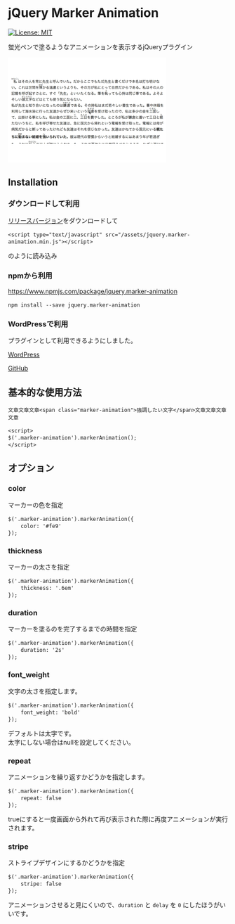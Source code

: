 # jQuery Marker Animation

[![License: MIT](https://img.shields.io/badge/License-MIT-blue.svg)](https://github.com/technote-space/jquery.marker-animation/blob/master/LICENSE)

蛍光ペンで塗るようなアニメーションを表示するjQueryプラグイン

![動作](https://raw.githubusercontent.com/technote-space/jquery.marker-animation/master/marker-animation.gif)

## Installation
### ダウンロードして利用
[リリースバージョン](https://raw.githubusercontent.com/technote-space/jquery.marker-animation/master/jquery.marker-animation.min.js)をダウンロードして
```
<script type="text/javascript" src="/assets/jquery.marker-animation.min.js"></script>
```
のように読み込み
### npmから利用
https://www.npmjs.com/package/jquery.marker-animation

```
npm install --save jquery.marker-animation
```

### WordPressで利用
プラグインとして利用できるようにしました。  

[WordPress](https://ja.wordpress.org/plugins/marker-animation/)

[GitHub](https://github.com/technote-space/marker-animation)

## 基本的な使用方法
```
文章文章文章<span class="marker-animation">強調したい文字</span>文章文章文章文章
```

```
<script>
$('.marker-animation').markerAnimation();
</script>
```

## オプション
### color
マーカーの色を指定
```
$('.marker-animation').markerAnimation({
    color: '#fe9'
});
```
### thickness
マーカーの太さを指定
```
$('.marker-animation').markerAnimation({
    thickness: '.6em'
});
```
### duration
マーカーを塗るのを完了するまでの時間を指定
```
$('.marker-animation').markerAnimation({
    duration: '2s'
});
```
### font_weight
文字の太さを指定します。
```
$('.marker-animation').markerAnimation({
    font_weight: 'bold'
});
```
デフォルトは太字です。  
太字にしない場合はnullを設定してください。
### repeat
アニメーションを繰り返すかどうかを指定します。
```
$('.marker-animation').markerAnimation({
    repeat: false
});
```
trueにすると一度画面から外れて再び表示された際に再度アニメーションが実行されます。
### stripe
ストライプデザインにするかどうかを指定
```
$('.marker-animation').markerAnimation({
    stripe: false
});
```
アニメーションさせると見にくいので、`duration` と `delay` を `0` にしたほうがいいです。 
